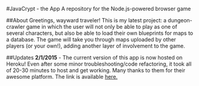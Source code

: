 #JavaCrypt - the App
A repository for the Node.js-powered browser game

##About
Greetings, wayward traveler! This is my latest project: a dungeon-crawler game in which the user will not only be able to play as one of several characters, but also be able to load their own blueprints for maps to a database. The game will take you through maps uploaded by other players (or your own!), adding another layer of involvement to the game.

##Updates
**2/1/2015** - The current version of this app is now hosted on Heroku! Even after some minor troubleshooting/code refactoring, it took all of 20-30 minutes to host and get working. Many thanks to them for their awesome platform. The link is available [here.](https://jc-app.herokuapp.com/) 

